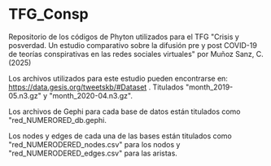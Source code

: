 # TFG_Consp
Repositorio de los códigos de Phyton utilizados para el TFG "Crisis y posverdad. Un estudio comparativo sobre la difusión pre y post COVID-19 de teorías conspirativas en las redes sociales virtuales" por Muñoz Sanz, C. (2025)

Los archivos utilizados para este estudio pueden encontrarse en: https://data.gesis.org/tweetskb/#Dataset . Titulados "month_2019-05.n3.gz" y "month_2020-04.n3.gz".

Los archivos de Gephi para cada base de datos están titulados como "red_NUMERORED_db.gephi.

Los nodes y edges de cada una de las bases están titulados como "red_NUMERODERED_nodes.csv" para los nodos y "red_NUMERODERED_edges.csv" para las aristas.
